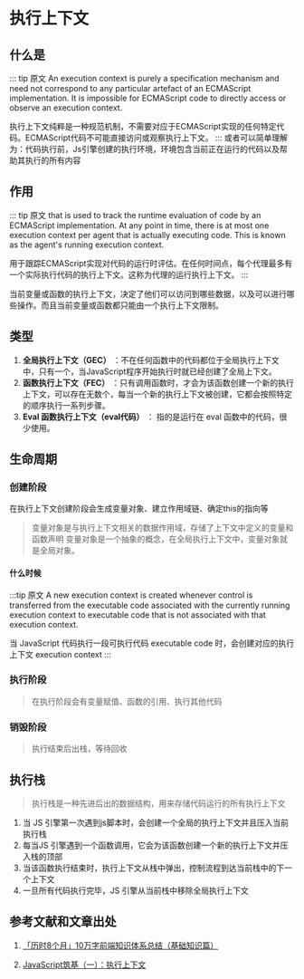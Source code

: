 # 执行上下文

## 什么是
::: tip 原文
An execution context is purely a specification mechanism and need not correspond to any particular artefact of an ECMAScript implementation. It is impossible for ECMAScript code to directly access or observe an execution context. 

执行上下文纯粹是一种规范机制，不需要对应于ECMAScript实现的任何特定代码。ECMAScript代码不可能直接访问或观察执行上下文。
:::
或者可以简单理解为：代码执行前，Js引擎创建的执行环境，环境包含当前正在运行的代码以及帮助其执行的所有内容


## 作用
::: tip 原文
that is used to track the runtime evaluation of code by an ECMAScript implementation. At any point in time, there is at most one execution context per agent that is actually executing code. This is known as the agent's running execution context.

用于跟踪ECMAScript实现对代码的运行时评估。在任何时间点，每个代理最多有一个实际执行代码的执行上下文。这称为代理的运行执行上下文。
:::

当前变量或函数的执行上下文，决定了他们可以访问到哪些数据，以及可以进行哪些操作。而且当前变量或函数都只能由一个执行上下文限制。

## 类型
1. **全局执行上下文（GEC）** ：不在任何函数中的代码都位于全局执行上下文中，只有一个，当JavaScript程序开始执行时就已经创建了全局上下文。
2. **函数执行上下文（FEC）** ：只有调用函数时，才会为该函数创建一个新的执行上下文，可以存在无数个，每当一个新的执行上下文被创建，它都会按照特定的顺序执行一系列步骤。
3. **Eval 函数执行上下文（eval代码）** ： 指的是运行在 eval 函数中的代码，很少使用。

## 生命周期
### 创建阶段
在执行上下文创建阶段会生成变量对象、建立作用域链、确定this的指向等
> 变量对象是与执行上下文相关的数据作用域，存储了上下文中定义的变量和函数声明 
> 变量对象是一个抽象的概念，在全局执行上下文中，变量对象就是全局对象。

#### 什么时候
:::tip 原文
A new execution context is created whenever control is transferred from the executable code associated with the currently running execution context to executable code that is not associated with that execution context.

当 JavaScript 代码执行一段可执行代码 executable code 时，会创建对应的执行上下文 execution context
:::

### 执行阶段
> 在执行阶段会有变量赋值、函数的引用、执行其他代码

### 销毁阶段
> 执行结束后出栈，等待回收

## 执行栈
> 执行栈是一种先进后出的数据结构，用来存储代码运行的所有执行上下文

1. 当 JS 引擎第一次遇到js脚本时，会创建一个全局的执行上下文并且压入当前执行栈 
2. 每当JS 引擎遇到一个函数调用，它会为该函数创建一个新的执行上下文并压入栈的顶部 
3. 当该函数执行结束时，执行上下文从栈中弹出，控制流程到达当前栈中的下一个上下文 
4. 一旦所有代码执行完毕，JS 引擎从当前栈中移除全局执行上下文

## 参考文献和文章出处
1. [「历时8个月」10万字前端知识体系总结（基础知识篇）](https://juejin.cn/post/7146973901166215176)

2. [JavaScript筑基（一）：执行上下文](https://juejin.cn/post/7118292682899718152)

   
